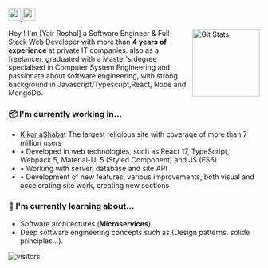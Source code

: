<p>
  <a target="_blank" href="https://www.linkedin.com/in/yair-roshal/">
    <img src="https://img.shields.io/badge/linkedin-%230077B5.svg?&style=for-the-badge&logo=linkedin&logoColor=white" height=25>
  </a>
  <a target="_blank" href="mailto:yair7705778@gmail.com">
    <img src="https://img.shields.io/badge/gmail-BB001B.svg?&style=for-the-badge&logo=gmail&logoColor=white" height=25>
  </a>
</p>

<a href="https://github.com/yair-roshal">
  <img alt="Git Stats" src="https://github-readme-stats.vercel.app/api?username=yair-roshal&show_icons=true&hide_border=true" align="right" height="135" />
</a>

Hey ! I'm [Yair Roshal] a Software Engineer & Full-Stack Web Developer with more than **4 years of experience** at private IT companies. also as a freelancer, graduated with a Master's degree specialised in Computer System Engineering and passionate about software engineering, with strong background in Javascript/Typescript,React, Node and MongoDb.

### 📦 I'm currently working in...
- [Kikar aShabat](https://kikar.co.il)  The largest religious site with coverage of more than 7 million users
- ▪ Developed in web technologies, such as React 17, TypeScript, Webpack 5, Material-UI 5 (Styled Component) and JS (ES6)
- ▪ Working with server, database and site API
- ▪ Development of new features, various improvements, both visual and accelerating site work, creating new sections

 

### 📕 I'm currently learning about...
- Software architectures (**Microservices**).
- Deep software engineering concepts such as (Design patterns, solide principles...).

![visitors](https://visitor-badge.laobi.icu/badge?page_id=mouadziani)
